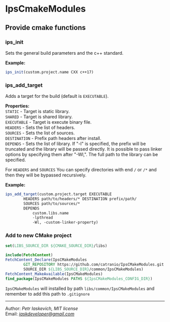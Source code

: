 # IpsCmakeModules
## Provide cmake functions
### ips_init
Sets the general build parameters and the c++ standard.

**Example:**
```cmake
ips_init(custom.project.name CXX c++17)
```
### ips_add_target
Adds a target for the build (default is `EXECUTABLE`).

**Properties:**\
`STATIC` - Target is static library.\
`SHARED` - Target is shared library.\
`EXECUTABLE` - Target is execute binary file.\
`HEADERS` - Sets the list of headers.\
`SOURCES` - Sets the list of sources.\
`DESTINATION` - Prefix path headers after install.\
`DEPENDS` - Sets the list of library. If "-l" is specified, the prefix will be truncated and the library will be passed directly. It is possible to pass linker options by specifying them after "-Wl,". The full path to the library can be specified.

For `HEADERS` and `SOURCES` You can specify directories with end `/` or `/*` and then they will be bypassed recursively.

**Example:**
```cmake
ips_add_target(custom.project.target EXECUTABLE
        HEADERS path/to/headers/* DESTINATION prefix/path/
        SOURCES path/to/sources/*
        DEPENDS
            custom.libs.name
            -lpthread
            -Wl, -custom-linker-property)
```

### Add to new CMake project

```cmake
set(LIBS_SOURCE_DIR ${CMAKE_SOURCE_DIR}/libs)

include(FetchContent)
FetchContent_Declare(IpsCMakeModules
        GIT_REPOSITORY https://github.com/catranio/IpsCMakeModules.git
        SOURCE_DIR ${LIBS_SOURCE_DIR}/common/IpsCMakeModules)
FetchContent_MakeAvailable(IpsCMakeModules)
find_package(IpsCMakeModules PATHS ${IpsCMakeModules_CONFIG_DIR})
```

`IpsCMakeModules` will installed by path `libs/common/IpsCMakeModules` and remember to add this path to `.gitignore`

---
Author: *Petr Iaskevich, MIT license*\
Email: *iaskdeveloper@gmail.com*